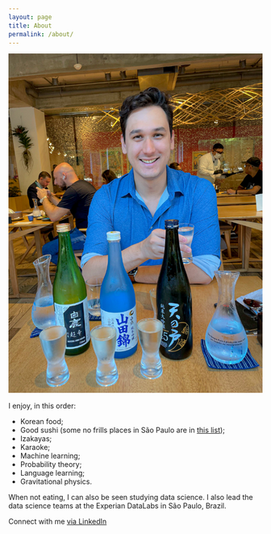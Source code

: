 ```yaml
---
layout: page
title: About
permalink: /about/
---
```


![screenshot](/assets/images/sake.jpg)

I enjoy, in this order:

* Korean food;
* Good sushi (some no frills places in São Paulo are in [this list](https://goo.gl/maps/UN1xBUHNq2rjaka99));
* Izakayas;
* Karaoke;
* Machine learning;
* Probability theory;
* Language learning;
* Gravitational physics.

When not eating, I can also be seen studying data science. I also lead the data science teams at the Experian DataLabs in São Paulo, Brazil.

Connect with me [via LinkedIn](https://www.linkedin.com/in/atmg92/)